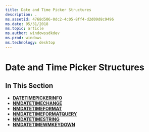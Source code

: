 ```yaml
---
title: Date and Time Picker Structures
description: .
ms.assetid: 4768d506-0dc2-4c05-8ff4-d2d09d8c9496
ms.date: 05/31/2018
ms.topic: article
ms.author: windowssdkdev
ms.prod: windows
ms.technology: desktop
---
```


# Date and Time Picker Structures

## In This Section

-   [**DATETIMEPICKERINFO**](/windows/win32/Commctrl/ns-commctrl-tagdatetimepickerinfo?branch=master)
-   [**NMDATETIMECHANGE**](/windows/win32/Commctrl/ns-commctrl-tagnmdatetimechange?branch=master)
-   [**NMDATETIMEFORMAT**](/windows/win32/Commctrl/ns-commctrl-tagnmdatetimeformata?branch=master)
-   [**NMDATETIMEFORMATQUERY**](/windows/win32/Commctrl/ns-commctrl-tagnmdatetimeformatquerya?branch=master)
-   [**NMDATETIMESTRING**](/windows/win32/Commctrl/ns-commctrl-tagnmdatetimestringa?branch=master)
-   [**NMDATETIMEWMKEYDOWN**](/windows/win32/Commctrl/ns-commctrl-tagnmdatetimewmkeydowna?branch=master)

 

 




